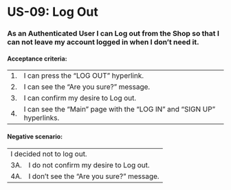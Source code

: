# US-09:  Log Out
### As an Authenticated User I can Log out from the Shop so that I can not leave my account logged in when I don’t need it.


#### **Acceptance criteria:**

<table>
    <tr>
        <td>1.</td>
        <td>I can press the “LOG OUT” hyperlink.</td>
    </tr>
    <tr>
        <td>2.</td>
        <td>I can see the “Are you sure?” message.</td>
    </tr>
    <tr>
        <td>3.</td>
        <td>I can confirm my desire to Log out.</td>
    </tr>
    <tr>
        <td>4.</td>
        <td>I can see the “Main” page with the “LOG IN” and “SIGN UP” hyperlinks.</td>
    </tr>
</table>

#### **Negative scenario:**

<table>
    <tr>
        <td colspan="2">I decided not to log out.</td>
    </tr>
    <tr>
        <td>3A.</td>
        <td>I do not confirm my desire to Log out.</td> 
    </tr>
    <tr>
        <td>4A.</td>
        <td>I don’t see the “Are you sure?” message.</td> 
    </tr>
</table>